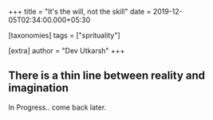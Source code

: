 
+++
title = "It's the will, not the skill"
date = 2019-12-05T02:34:00.000+05:30

[taxonomies]
tags = ["sprituality"]

[extra]
author = "Dev Utkarsh"
+++

## There is a thin line between reality and imagination

In Progress.. come back later.

<!-- Dreaming has been a major part of my life since childhood. I had multiple interests and was always up for an adventure. Very later in life I understood myself and that was the biggest flex but it wasn't comforting. -->
